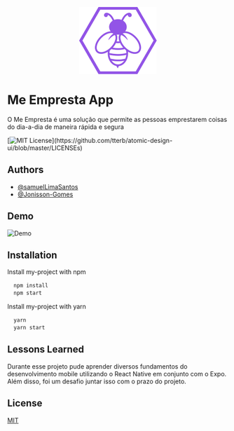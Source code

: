 
<p align="center">
  <img src="./assets/logo.png">
</p>

    
# Me Empresta App

O Me Empresta é uma solução que permite as pessoas emprestarem coisas do dia-a-dia de maneira rápida e segura



[![MIT License](https://img.shields.io/apm/l/atomic-design-ui.svg?)](https://github.com/tterb/atomic-design-ui/blob/master/LICENSEs)

## Authors

- [@samuelLimaSantos](https://www.github.com/samuelLimaSantos)
- [@Jonisson-Gomes](https://www.github.com/Jonisson-Gomes)

  
## Demo

![Demo](demo.gif)
  
## Installation 

Install my-project with npm

```bash 
  npm install 
  npm start
```

Install my-project with yarn

```bash 
  yarn 
  yarn start
```
## Lessons Learned

Durante esse projeto pude aprender diversos fundamentos do desenvolvimento mobile utilizando o React Native
em conjunto com o Expo. Além disso, foi um desafio juntar isso com o prazo do projeto.
## License

[MIT](https://choosealicense.com/licenses/mit/)

  